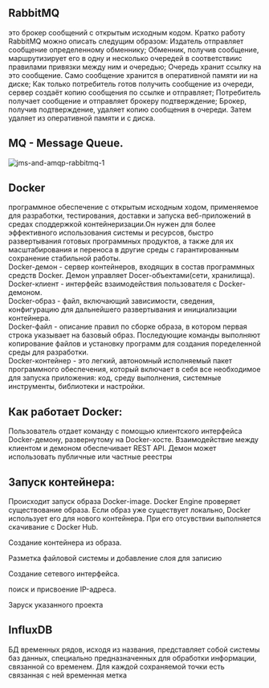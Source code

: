 ## RabbitMQ  
  это брокер сообщений с открытым исходным кодом.
Кратко работу RabbitMQ можно описать следущим образом:
Издатель отправляет сообщение определенному обменнику;
Обменник, получив сообщение, маршрутизирует его в одну и несколько очередей в
соответствиис правилами привязки между ним и очередью;
Очередь хранит ссылку на это сообщение. Само сообщение хранится в оперативной
памяти ии на диске;
Как только потребитель готов получить сообщение из очереди, сервер создаёт
копию сообщения по ссылке и отправляет;
Потребитель получает сообщение и отправляет брокеру подтверждение;
Брокер, получив подтверждение, удаляет копию сообщения в очереди. Затем
удаляет из оперативной памяти и с диска.

## MQ - Message Queue.
![jms-and-amqp-rabbitmq-1](https://user-images.githubusercontent.com/90219892/154923160-8c8a1e8d-c997-437c-8bb4-96f937bd75eb.png)

## Docker 
  программное обеспечение с открытым исходным ходом, применяемое для разработки,
тестирования, доставки и запуска веб-приложений в средах споддержкой контейнеризации.Он нужен
для более эффективного использования системы и ресурсов, быстро развертывания готовых
программных продуктов, а также для их масштабирования и переноса в другие среды с гарантированным 
сохранение стабильной работы.
<br>
Docker-демон - сервер контейнеров, входящих в состав программных средств Docker. Демон управляет
Docer-объектами(сети, хранилища).
<br>
Docker-клиент - интерфейс взаимодействия пользователя с Docker-демоном.
<br>
Docker-образ - файл, включающий зависимости, сведения, конфигурацию для дальнейшего развертывания и 
инициализации контейнера.
<br>
Docker-файл - описание правил по сборке образа, в котором первая строка указывает на базовый образ.
Последующие команды выполняют копирование файлов и установку программ для создания поределенной среды для
разработки.
<br>
Docker-контейнер - это легкий, автономный исполняемый пакет программного обеспечения, который включает в себя
все необходимое для запуска приложения: код, среду выполнения, системные инструменты, библиотеки и настройки.

## Как работает Docker:
Пользователь отдает команду с помощью клиентского интерфейса Docker-демону, развернутому на Docker-хосте.
Взаимодействие между клиентом и демоном обеспечивает REST API. Демон может использовать публичные или частные реестры

## Запуск контейнера:
Происходит запуск образа Docker-image. Docker Engine проверяет существование образа. Если образ уже существует локально,
Docker использует его для нового контейнера. При его отсувствии выполняется скачивание с Docker Hub.

Создание контейнера из образа.

Разметка файловой системы и добавление слоя для записию

Создание сетевого интерфейса.

поиск и присвоение IP-адреса.

Заруск указанного проекта

## InfluxDB
БД временных рядов, исходя из названия, представляет собой системы баз данных,
специально предназначенных для обработки информации, связанной со временем. Для каждой сохраняемой точки есть связанная с ней временная метка
